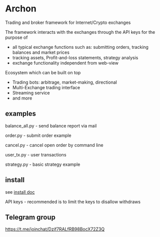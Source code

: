 # Archon

Trading and broker framework for Internet/Crypto exchanges

The framework interacts with the exchanges through the API keys for the purpose of 

* all typical exchange functions such as: submitting orders, tracking balances and market prices
* tracking assets, Profit-and-loss statements, strategy analysis
* exchange functionality independent from web-view 

Ecosystem which can be built on top

* Trading bots: arbitrage, market-making, directional
* Multi-Exchange trading interface
* Streaming service
* and more

## examples

balance_all.py - send balance report via mail 

order.py - submit order example

cancel.py - cancel open order by command line

user_tx.py - user transactions

strategy.py - basic strategy example

## install 

see [install doc](docs/install.md)

API keys - recommended is to limit the keys to disallow withdraws

## Telegram group

https://t.me/joinchat/Dzif7RALfRB98BocX72Z3Q
